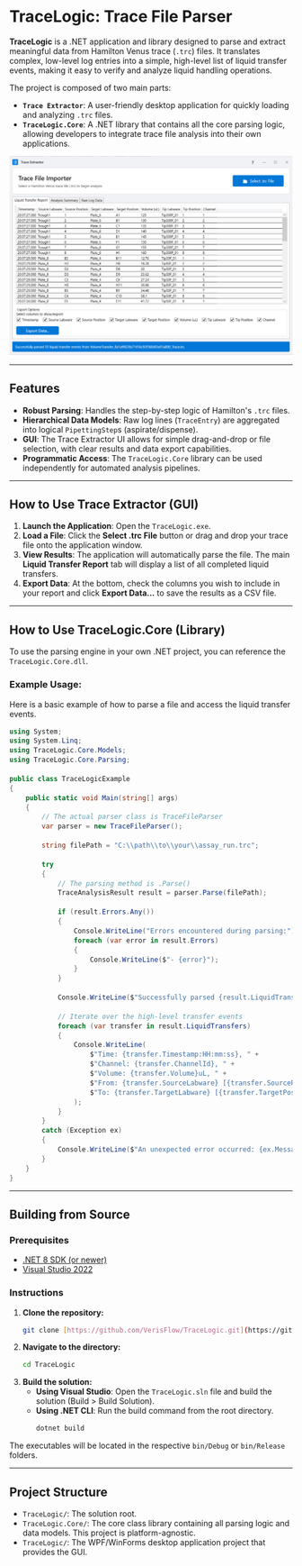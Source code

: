 # TraceLogic: Trace File Parser

**TraceLogic** is a .NET application and library designed to parse and extract meaningful data from Hamilton Venus trace (`.trc`) files. It translates complex, low-level log entries into a simple, high-level list of liquid transfer events, making it easy to verify and analyze liquid handling operations.

The project is composed of two main parts:
* **`Trace Extractor`**: A user-friendly desktop application for quickly loading and analyzing `.trc` files.
* **`TraceLogic.Core`**: A .NET library that contains all the core parsing logic, allowing developers to integrate trace file analysis into their own applications.

![Trace Extractor Screenshot](assets/tracelogic01.png)

---

## Features

* **Robust Parsing**: Handles the step-by-step logic of Hamilton's `.trc` files.
* **Hierarchical Data Models**: Raw log lines (`TraceEntry`) are aggregated into logical `PipettingStep`s (aspirate/dispense).
* **GUI**: The Trace Extractor UI allows for simple drag-and-drop or file selection, with clear results and data export capabilities.
* **Programmatic Access**: The `TraceLogic.Core` library can be used independently for automated analysis pipelines.

---

## How to Use Trace Extractor (GUI)

1.  **Launch the Application**: Open the `TraceLogic.exe`.
2.  **Load a File**: Click the **Select .trc File** button or drag and drop your trace file onto the application window.
3.  **View Results**: The application will automatically parse the file. The main **Liquid Transfer Report** tab will display a list of all completed liquid transfers.
4.  **Export Data**: At the bottom, check the columns you wish to include in your report and click **Export Data...** to save the results as a CSV file.

---

## How to Use TraceLogic.Core (Library)

To use the parsing engine in your own .NET project, you can reference the `TraceLogic.Core.dll`.

### Example Usage:

Here is a basic example of how to parse a file and access the liquid transfer events.

```csharp
using System;
using System.Linq;
using TraceLogic.Core.Models;
using TraceLogic.Core.Parsing;

public class TraceLogicExample
{
    public static void Main(string[] args)
    {
        // The actual parser class is TraceFileParser
        var parser = new TraceFileParser();

        string filePath = "C:\\path\\to\\your\\assay_run.trc";

        try
        {
            // The parsing method is .Parse()
            TraceAnalysisResult result = parser.Parse(filePath);

            if (result.Errors.Any())
            {
                Console.WriteLine("Errors encountered during parsing:");
                foreach (var error in result.Errors)
                {
                    Console.WriteLine($"- {error}");
                }
            }

            Console.WriteLine($"Successfully parsed {result.LiquidTransfers.Count} liquid transfer events.");

            // Iterate over the high-level transfer events
            foreach (var transfer in result.LiquidTransfers)
            {
                Console.WriteLine(
                    $"Time: {transfer.Timestamp:HH:mm:ss}, " +
                    $"Channel: {transfer.ChannelId}, " +
                    $"Volume: {transfer.Volume}uL, " +
                    $"From: {transfer.SourceLabware} [{transfer.SourcePositionId}], " +
                    $"To: {transfer.TargetLabware} [{transfer.TargetPositionId}]"
                );
            }
        }
        catch (Exception ex)
        {
            Console.WriteLine($"An unexpected error occurred: {ex.Message}");
        }
    }
}
```

---

## Building from Source

### Prerequisites

* [.NET 8 SDK (or newer)](https://dotnet.microsoft.com/download)
* [Visual Studio 2022](https://visualstudio.microsoft.com/)

### Instructions

1.  **Clone the repository:**
    ```sh
    git clone [https://github.com/VerisFlow/TraceLogic.git](https://github.com/VerisFlow/TraceLogic.git)
    ```
2.  **Navigate to the directory:**
    ```sh
    cd TraceLogic
    ```
3.  **Build the solution:**
    * **Using Visual Studio**: Open the `TraceLogic.sln` file and build the solution (Build > Build Solution).
    * **Using .NET CLI**: Run the build command from the root directory.
        ```sh
        dotnet build
        ```
The executables will be located in the respective `bin/Debug` or `bin/Release` folders.

---

## Project Structure

* `TraceLogic/`: The solution root.
* `TraceLogic.Core/`: The core class library containing all parsing logic and data models. This project is platform-agnostic.
* `TraceLogic/`: The WPF/WinForms desktop application project that provides the GUI.
